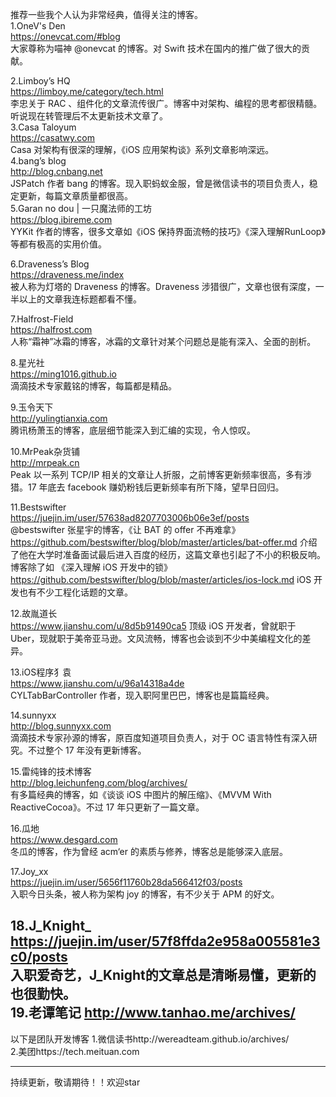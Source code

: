 推荐一些我个人认为非常经典，值得关注的博客。<br>
1.OneV's Den<br>
https://onevcat.com/#blog <br>
大家尊称为喵神 @onevcat 的博客。对 Swift 技术在国内的推广做了很大的贡献。<br>

2.Limboy’s HQ<br>
https://limboy.me/category/tech.html<br>
李忠关于 RAC 、组件化的文章流传很广。博客中对架构、编程的思考都很精髓。听说现在转管理后不太更新技术文章了。<br>
3.Casa Taloyum<br>
https://casatwy.com<br>
Casa 对架构有很深的理解，《iOS 应用架构谈》系列文章影响深远。<br>
4.bang’s blog<br>
http://blog.cnbang.net<br>
JSPatch 作者 bang 的博客。现入职蚂蚁金服，曾是微信读书的项目负责人，稳定更新，每篇文章质量都很高。<br>
5.Garan no dou | 一只魔法师的工坊<br>
https://blog.ibireme.com<br>
YYKit 作者的博客，很多文章如《iOS 保持界面流畅的技巧》《深入理解RunLoop》等都有极高的实用价值。<br>

6.Draveness’s Blog<br>
https://draveness.me/index<br>
被人称为灯塔的 Draveness 的博客。Draveness 涉猎很广，文章也很有深度，一半以上的文章我连标题都看不懂。<br>

7.Halfrost-Field<br>
https://halfrost.com<br>
人称“霜神”冰霜的博客，冰霜的文章针对某个问题总是能有深入、全面的剖析。<br>

8.星光社<br>
https://ming1016.github.io<br>
滴滴技术专家戴铭的博客，每篇都是精品。<br>

9.玉令天下<br>
http://yulingtianxia.com<br>
腾讯杨萧玉的博客，底层细节能深入到汇编的实现，令人惊叹。<br>

10.MrPeak杂货铺<br>
http://mrpeak.cn<br>
Peak 以一系列 TCP/IP 相关的文章让人折服，之前博客更新频率很高，多有涉猎。17 年底去 facebook 赚奶粉钱后更新频率有所下降，望早日回归。<br>

11.Bestswifter<br>
https://juejin.im/user/57638ad8207703006b06e3ef/posts <br>
@bestswifter 张星宇的博客，《让 BAT 的 offer 不再难拿》https://github.com/bestswifter/blog/blob/master/articles/bat-offer.md 介绍了他在大学时准备面试最后进入百度的经历，这篇文章也引起了不小的积极反响。博客除了如 《深入理解 iOS 开发中的锁》https://github.com/bestswifter/blog/blob/master/articles/ios-lock.md  iOS 开发也有不少工程化话题的文章。<br>

12.故胤道长<br>
https://www.jianshu.com/u/8d5b91490ca5
顶级 iOS 开发者，曾就职于 Uber，现就职于美帝亚马逊。文风流畅，博客也会谈到不少中美编程文化的差异。<br>

13.iOS程序犭袁<br>
https://www.jianshu.com/u/96a14318a4de<br>
CYLTabBarController 作者，现入职阿里巴巴，博客也是篇篇经典。<br>

14.sunnyxx<br>
http://blog.sunnyxx.com<br>
滴滴技术专家孙源的博客，原百度知道项目负责人，对于 OC 语言特性有深入研究。不过整个 17 年没有更新博客。<br>

15.雷纯锋的技术博客<br>
http://blog.leichunfeng.com/blog/archives/<br>
有多篇经典的博客，如《谈谈 iOS 中图片的解压缩》、《MVVM With ReactiveCocoa》。不过 17 年只更新了一篇文章。<br>

16.瓜地<br>
https://www.desgard.com<br>
冬瓜的博客，作为曾经 acm‘er 的素质与修养，博客总是能够深入底层。<br>

17.Joy_xx<br>
https://juejin.im/user/5656f11760b28da566412f03/posts<br>
入职今日头条，被人称为架构 joy 的博客，有不少关于 APM 的好文。<br>

18.J_Knight_<br>
https://juejin.im/user/57f8ffda2e958a005581e3c0/posts<br>
入职爱奇艺，J_Knight的文章总是清晰易懂，更新的也很勤快。<br>
19.老谭笔记 http://www.tanhao.me/archives/<br>
--------------------
以下是团队开发博客
1.微信读书http://wereadteam.github.io/archives/<br>
2.美团https://tech.meituan.com

--------------------- 
持续更新，敬请期待！！欢迎star<br>



